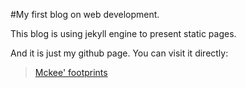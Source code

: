 #My first blog on web development.

This blog is using jekyll engine to present static pages.

And it is just my github page. You can visit it directly:

> [Mckee' footprints](https://andi-mckee.github.io)
